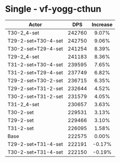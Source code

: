 # Single - vf-yogg-cthun
| Actor | DPS | Increase |
|---|:---:|:---:|
|T30-2_4-set|242760|9.07%|
|T29-2-set+T30-4-set|242750|9.06%|
|T30-2-set+T29-4-set|241254|8.39%|
|T29-2_4-set|241183|8.36%|
|T31-2-set+T30-4-set|239595|7.65%|
|T31-2-set+T29-4-set|237749|6.82%|
|T29-2-set+T30-2-set|236715|6.35%|
|T29-2-set+T31-2-set|232644|4.52%|
|T30-2-set+T31-2-set|231579|4.05%|
|T31-2_4-set|230657|3.63%|
|T30-2-set|229531|3.13%|
|T29-2-set|229466|3.10%|
|T31-2-set|226095|1.58%|
|Base|222575|0.00%|
|T29-2-set+T31-4-set|222191|-0.17%|
|T30-2-set+T31-4-set|222150|-0.19%|
